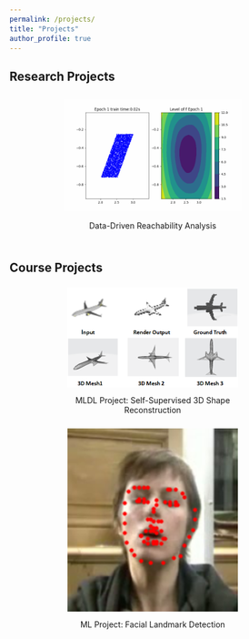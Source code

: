 ```yaml
---
permalink: /projects/
title: "Projects"
author_profile: true
---
```

## Research Projects

<div style="display: flex; flex-wrap: wrap; justify-content: flex-start;">
    <div style="margin: 10px; ; text-align: center">
            <a href="./data_driven_reachability_analysis">
                <img src="../images/project_img/nn_verify.gif" alt="Research Project 1" style="width: 65%;">
            </a>
            <p>Data-Driven Reachability Analysis</p>
    </div>
</div>


## Course Projects
<div style="display: flex; flex-wrap: wrap; justify-content: center;">
    <div style="margin: 5px; text-align: center; width: 300px;">
        <a href="https://github.com/kchen127/Self_Supervised_3D_Shape_Reconstruction">
            <img src="../images/project_img/3d_reconstruction.png" alt="Course Project 1" style="width: 100%; display: block; margin: auto;">
        </a>
        <p>MLDL Project: Self-Supervised 3D Shape Reconstruction</p>
    </div>
    <div style="margin: 5px; text-align: center; width: 300px;">
        <a href="https://github.com/RuolingFan/Facial-Landmark-Detection">
            <img src="../images/project_img/facial.png" alt="Course Project 2" style="width: 100%; display: block; margin: auto;">
        </a>
        <p>ML Project: Facial Landmark Detection</p>
    </div>
</div>






